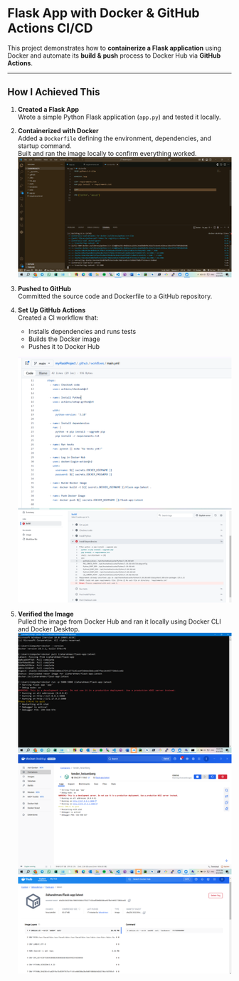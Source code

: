 # Flask App with Docker & GitHub Actions CI/CD

This project demonstrates how to **containerize a Flask application** using Docker and automate its **build & push** process to Docker Hub via **GitHub Actions**.

---

## How I Achieved This

1. **Created a Flask App**  
   Wrote a simple Python Flask application (`app.py`) and tested it locally.

2. **Containerized with Docker**  
   Added a `Dockerfile` defining the environment, dependencies, and startup command.  
   Built and ran the image locally to confirm everything worked.
	![Dockerfile](FlaskApp/Screenshots/Screenshot327.png)

3. **Pushed to GitHub**  
   Committed the source code and Dockerfile to a GitHub repository.
	

4. **Set Up GitHub Actions**  
   Created a CI workflow that:
   - Installs dependencies and runs tests
   - Builds the Docker image
   - Pushes it to Docker Hub

	![GitHub Actions](FlaskApp/Screenshots/Screenshot334.png)
	![GitHub Actions](FlaskApp/Screenshots/Screenshot323.png)

5. **Verified the Image**  
   Pulled the image from Docker Hub and ran it locally using Docker CLI and Docker Desktop.
	![Run Container](FlaskApp/Screenshots/Screenshot330.png)
	![Run Container](FlaskApp/Screenshots/Screenshot329.png)
	![Docker Hub](FlaskApp/Screenshots/Screenshot331.png)


